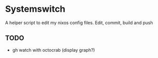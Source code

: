 # Systemswitch

A helper script to edit my nixos config files. Edit, commit, build and push

## TODO

- gh watch with octocrab (display graph?)

